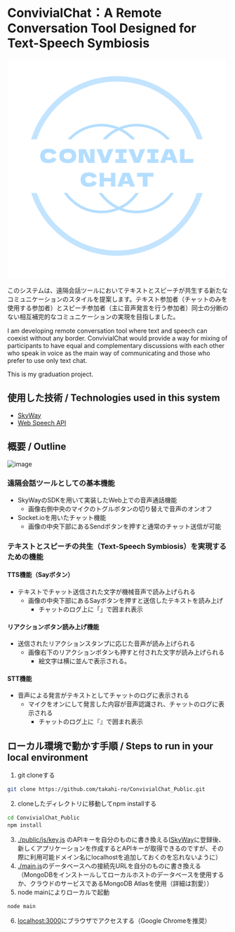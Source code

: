 # ConvivialChat：A Remote Conversation Tool Designed for Text-Speech Symbiosis
![ConvivialChat](public/img/ConvivialChat2.png)

このシステムは、遠隔会話ツールにおいてテキストとスピーチが共生する新たなコミュニケーションのスタイルを提案します。テキスト参加者（チャットのみを使用する参加者）とスピーチ参加者（主に音声発言を行う参加者）同士の分断のない相互補完的なコミュニケーションの実現を目指しました。


I am developing remote conversation tool where text and speech can coexist without any border. ConvivialChat would provide a way for mixing of participants to have equal and complementary discussions with each other who speak in voice as the main way of communicating and those who prefer to use only text chat.

This is my graduation project.


## 使用した技術 / Technologies used in this system
- [SkyWay](https://webrtc.ecl.ntt.com/)
- [Web Speech API](https://wicg.github.io/speech-api/)


## 概要 / Outline
![image](https://user-images.githubusercontent.com/57240543/132832314-2c7d7f54-dbf4-447b-9cca-b50fcb96c278.png)

### 遠隔会話ツールとしての基本機能
- SkyWayのSDKを用いて実装したWeb上での音声通話機能
  - 画像右側中央のマイクのトグルボタンの切り替えで音声のオンオフ
- Socket.ioを用いたチャット機能
  - 画像の中央下部にあるSendボタンを押すと通常のチャット送信が可能

### テキストとスピーチの共生（Text-Speech Symbiosis）を実現するための機能
#### TTS機能（Sayボタン）
- テキストでチャット送信された文字が機械音声で読み上げられる
  - 画像の中央下部にあるSayボタンを押すと送信したテキストを読み上げ
    - チャットのログ上に「」で囲まれ表示
#### リアクションボタン読み上げ機能
- 送信されたリアクションスタンプに応じた音声が読み上げられる
  - 画像右下のリアクションボタンも押すと付された文字が読み上げられる　　 
    - 絵文字は横に並んで表示される。   
#### STT機能
- 音声による発言がテキストとしてチャットのログに表示される
  - マイクをオンにして発言した内容が音声認識され、チャットのログに表示される
    - チャットのログ上に『』で囲まれ表示

## ローカル環境で動かす手順 / Steps to run in your local environment
1.  git cloneする
```sh 
git clone https://github.com/takahi-ro/ConvivialChat_Public.git 
```
2.  cloneしたディレクトリに移動してnpm installする
```sh
cd ConvivialChat_Public
npm install 
```
3.  [./public/js/key.js](https://github.com/takahi-ro/ConvivialChat_Public/blob/main/public/js/key.js) のAPIキーを自分のものに書き換える([SkyWay](https://webrtc.ecl.ntt.com/)に登録後、新しくアプリケーションを作成するとAPIキーが取得できるのですが、その際に利用可能ドメイン名にlocalhostを追加しておくのを忘れないように）
4.  [./main.js](https://github.com/takahi-ro/ConvivialChat_Public/blob/main/main.js)のデータベースへの接続先URLを自分のものに書き換える（MongoDBをインストールしてローカルホストのデータベースを使用するか、クラウドのサービスであるMongoDB Atlasを使用（詳細は割愛））
5.  node mainによりローカルで起動
```sh 
node main 
```
6.  [localhost:3000](http://localhost:3000/)にブラウザでアクセスする（Google Chromeを推奨）
